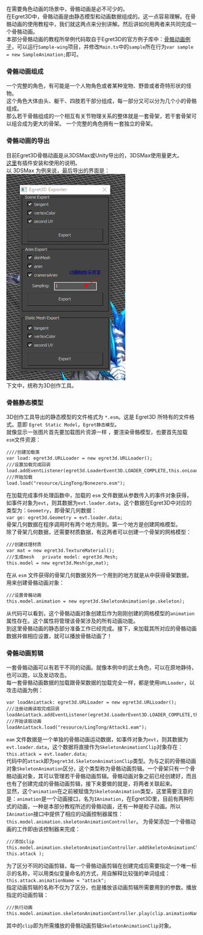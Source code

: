 
在需要角色动画的场景中，骨骼动画是必不可少的。       
在Egret3D中，骨骼动画是由静态模型和动画数据组成的。这一点容易理解。在骨骼动画的使用教程中，我们就这两点来分别讲解。然后讲如何用两者来共同完成一个骨骼动画。     
本部分骨骼动画的教程所举例代码取自于Egret3D的官方例子库中：[骨骼动画例子](https://github.com/egret-labs/egret-3d/blob/master/Sample-wing/src/SampleAnimation.ts)，可以运行`Sample-wing`项目，并修改`Main.ts`中的`sample`所在行为`var sample = new SampleAnimation;`即可。        

### 骨骼动画组成      
一个完整的角色，有可能是一个人物角色或者某种宠物、野兽或者奇特形状的怪物。     
这个角色大体由头、躯干、四肢若干部分组成，每一部分又可以分为几个小的骨骼组成。   
那么若干骨骼组成的一个相互有关节物理关系的整体就是一套骨架，若干套骨架可以组合成为更大的骨架。
一个完整的角色拥有一套独立的骨架。    

### 骨骼动画的导出    
目前Egret3D骨骼动画是从3DSMax或Unity导出的，3DSMax使用量更大。     
[这里](https://github.com/egret-labs/egret-3d/tree/master/ExportTools/3Dmax%20Export%20tool)有插件安装和使用的说明。       
以 3DSMax 为例来说，最后导出的界面是：    
![image](575cd8ceb9cf4.png)    
下文中，统称为3D创作工具。

### 骨骼静态模型          
3D创作工具导出的静态模型的文件格式为 `*.esm`。这是 Egret3D 所特有的文件格式。意即 `Egret Static Model`，`Egret静态模型`。    
就像显示一张图片首先要加载图片资源一样 ，要渲染骨骼模型，也要首先加载 `esm`文件资源：
```
////创建加载类
var load: egret3d.URLLoader = new egret3d.URLLoader();
///设置加载完成回调
load.addEventListener(egret3d.LoaderEvent3D.LOADER_COMPLETE,this.onLoad,this);
///开始加载
load.load("resource/LingTong/Bonezero.esm");
```     
在加载完成事件处理函数中，加载的 `esm` 文件数据从参数传入的事件对象获得，如事件对象为`evt`，则其数据为`evt.loader.data`，这个数据在Egret3D中对应的类型为：`Geometry`，即骨架几何数据：     
`var ge: egret3d.Geometry = evt.loader.data;`      
骨架几何数据在程序调用时有两个地方用到。第一个地方是创建网格模型。         
除了骨架几何数据，还需要材质数据，有这两者可以创建一个骨架的网格模型：   
```
///创建纹理材质
var mat = new egret3d.TextureMaterial();
///生成mesh   private model: egret3d.Mesh;
this.model = new egret3d.Mesh(ge,mat);
```       
在从 `esm` 文件获得的骨架几何数据另外一个用到的地方就是从中获得骨架数据，用来创建骨骼动画对象：   
```
///设置骨骼动画
this.model.animation = new egret3d.SkeletonAnimation(ge.skeleton);
```     
从代码可以看到，这个骨骼动画对象创建后作为刚刚创建的网格模型的`animation`属性存在。这个属性将管理该骨架涉及的所有动画功能。    
到这里骨骼动画的静态部分准备工作已经完成。接下，来加载其所对应的骨骼动画数据并做相应设置，就可以播放骨骼动画了！     

### 骨骼动画剪辑      
一套骨骼动画可以有若干不同的动画。就像本例中的武士角色，可以在原地静待，也可以跑，以及发动攻击。   
每一套骨骼动画数据的加载跟骨架数据的加载完全一样，都是使用`URLLoader`，以攻击动画为例：
```
var loadAniattack: egret3d.URLLoader = new egret3d.URLLoader();
///注册动画读取完成回调
loadAniattack.addEventListener(egret3d.LoaderEvent3D.LOADER_COMPLETE,this.onAnimationattack,this);
///开始读取动画
loadAniattack.load("resource/LingTong/Attack1.eam");
```
`eam` 文件数据是一个单独的骨骼动画运动数据，如事件对象为`evt`，则其数据为`evt.loader.data`，这个数据将直接作为`SkeletonAnimationClip`对象存在：     
`this.attack = evt.loader.data;`      
代码中的`attack`即为`egret3d.SkeletonAnimationClip`类型。为与之前的骨骼动画对象`SkeletonAnimation`区分，这个类型称为骨骼动画剪辑。一个骨架只有一个骨骼动画对象，其可以管理若干骨骼动画剪辑。骨骼动画对象之前已经创建好，而且也有了创建完成的骨骼动画剪辑，接下来要做的就是，将两者关联起来。     
显然，这个`animation`在之前被赋值为`SkeletonAnimation`类型，这里需要注意的是：`animation`是一个动画接口，名为`IAnimation`，在Egret3D里，目前有两种形式的动画，一种是本部分教程所述的骨骼动画，还有一种是粒子动画。所以`IAnimation`接口中提供了相应的动画控制器属性：`this.model.animation.skeletonAnimationController`。
为骨架添加一个骨骼动画的工作即由该控制器来完成：         
```
///添加clip
this.model.animation.skeletonAnimationController.addSkeletonAnimationClip( this.attack );
```
为了区分不同的动画剪辑，每一个骨骼动画剪辑在创建完成后需要指定一个唯一标示的名称，可以用类似变量命名的方式，用自解释比较强的单词组成：   
`this.attack.animationName = "attack";`    
指定动画剪辑的名称不仅为了区分，也是播放该动画剪辑所需要用到的参数。播放指定的动画剪辑：   
```
///执行动画
this.model.animation.skeletonAnimationController.play(clip.animationName);
```    
其中的`clip`即为所需播放的骨骼动画剪辑`SkeletonAnimationClip`对象。


